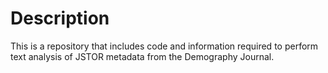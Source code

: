 # Description
This is a repository that includes code and information required to perform text analysis of JSTOR metadata from the Demography Journal.

